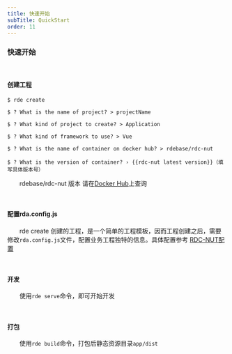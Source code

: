 ```yaml
---
title: 快速开始
subTitle: QuickStart
order: 11
---
```


### 快速开始

&emsp;
#### 创建工程

```shell
$ rde create

$ ? What is the name of project? > projectName

$ ? What kind of project to create? > Application

$ ? What kind of framework to use? > Vue

$ ? What is the name of container on docker hub? > rdebase/rdc-nut

$ ? What is the version of container? › {{rdc-nut latest version}}（填写具体版本号）
```

&emsp;&emsp;rdebase/rdc-nut 版本 请在[Docker Hub](https://cloud.docker.com/repository/docker/rdebase/rdc-nut/general)上查询

&emsp;
#### 配置rda.config.js

&emsp;&emsp;rde create 创建的工程，是一个简单的工程模板，因而工程创建之后，需要修改`rda.config.js`文件，配置业务工程独特的信息。具体配置参考 [RDC-NUT配置](/config.html)

&emsp;
#### 开发

&emsp;&emsp;使用`rde serve`命令，即可开始开发

&emsp;
#### 打包

&emsp;&emsp;使用`rde build`命令，打包后静态资源目录`app/dist`

